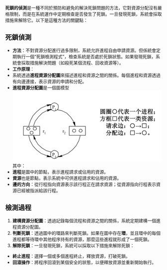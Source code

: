 **死鎖的偵測**是一種不同於預防和避免的解決死鎖問題的方法，它對資源分配沒有嚴格限制，而是在系統運作中定期檢查是否發生了死鎖。一旦發現死鎖，系統會採取措施來解除它。以下是這種方法的關鍵點：

## 死鎖偵測
- **方法**：不對資源分配進行過多限制，系統允許進程自由申請資源。但係統會定期執行一個“死鎖檢測程式”，檢查系統是否處於死鎖狀態。如果發現死鎖，系統會採取措施解決問題（如殺死某個流程、回收資源等）。
- **工作原理**：
 - 系統透過**進程資源分配圖**來描述進程和資源之間的關係。每個進程和資源透過有向邊連接，表示資源的申請和分配。
 - **進程資源分配圖**是一個圖模型
 ![資源分配圖](../../photos/zyfpt.png)
 其中：
 - **進程**是圖中的節點，表示進程請求或佔用的資源。
 - **資源**也是節點，表示系統中可供進程請求和佔用的資源。
 - **邊的方向**：從行程指向資源表示該行程正在請求資源；從資源指向行程表示資源已經被指派給該行程。

## 檢測過程
1. **建構資源分配圖**：透過記錄每個流程和資源之間的關係，系統定期建構一個進程資源分配圖。
2. **判斷死鎖**：透過圖中的環路來判斷死鎖。如果在圖中存在**環**，並且環中的每個進程都等待環中其他程序持有的資源，那麼這些進程就形成了一個死鎖。
3. **解除死鎖**：一旦發現死鎖，系統可以採取以下措施來解除死鎖：
 - **終止進程**：選擇一個或多個進程終止，釋放資源，打破死鎖。
 - **回滾操作**：將程序回滾到某個安全的狀態，以便釋放資源並重新開始執行。